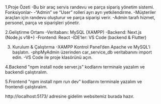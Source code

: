 1.Proje Özeti
-Bu bir araç servis randevu ve parça sipariş yönetim sistemi. 
Fonksiyonlar-
-“Admin” ve “User” rolleri ayrı ayrı yetkilendirme.
-Müşteriler araçları için randevu oluşturur ve parça siparişi verir.
-Admin tarafı hizmet, personel, parça ve siparişleri yönetir.

2.Geliştirme Ortamı
-Veritabanı: MySQL (XAMPP)
-Backend: Next.js (Node.js v18+)
-Frontend: React
-IDE’ler: VS Code (backend & Flutter)

3. Kurulum & Çalıştırma
-XAMPP Kontrol Panel’den Apache ve MySQL’i başlatın.
-phpMyAdmin üzerinden car_service_db veritabanını import edin.
-VS Code ile proje klasörünü açın.

 4.Backend
 "npm install
 node server.js" kodlarını terminale yazalım ve backendi çalıştıralım.

5.Frontend
 "npm install
 npm run dev" kodlarını terminale yazalım ve frontendi çalıştıralım.

http://localhost:5173/ adresine gidelim websitemiz burada hazır.
  
